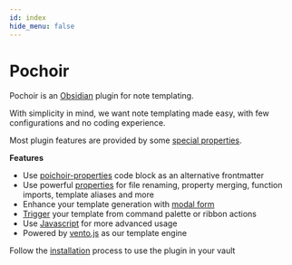 ```yaml
---
id: index
hide_menu: false
---
```

# Pochoir

Pochoir is an [Obsidian](https://obsidian.md/) plugin for note templating.

With simplicity in mind, we want note templating made easy, with few configurations and no coding experience.

Most plugin features are provided by some [special properties](/special-properties/overview).

**Features**

- Use [poichoir-properties](/props/overview) code block as an alternative frontmatter
- Use powerful [properties](/special-properties/overview) for file renaming, property merging, function imports, template aliases and more
- Enhance your template generation with [modal form](/form/overview)
- [Trigger](/command/overview) your template from command palette or ribbon actions
- Use [Javascript](/javascript/overview) for more advanced usage
- Powered by [vento.js](https://vento.js.org) as our template engine

Follow the [installation](/installation) process to use the plugin in your vault
